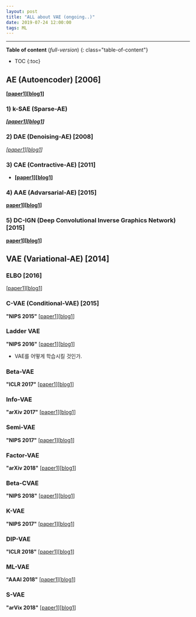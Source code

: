 ```yaml
---
layout: post
title: "ALL about VAE (ongoing..)"
date: 2019-07-24 12:00:00
tags: ML
---
```


<!--more-->

---

**Table of content** (*full-version*)
{: class="table-of-content"}
* TOC
{:toc}

## AE (Autoencoder) [2006]
**[[paper1](https://pdfs.semanticscholar.org/c50d/ca78e97e335d362d6b991ae0e1448914e9a3.pdf)][[blog1]()]**


### 1) k-SAE (Sparse-AE)
***[[paper1](https://arxiv.org/pdf/1312.5663.pdf)][[blog1]()]***


### 2) DAE (Denoising-AE) [2008]
*[[paper1]()][[blog1]()]*


### 3) CAE (Contractive-AE) [2011]
- **[[paper1](http://www.icml-2011.org/papers/455_icmlpaper.pdf)][[blog1]()]**


### 4) AAE (Advarsarial-AE) [2015]
**[paper1]()][[blog1]()]**


### 5) DC-IGN (Deep Convolutional Inverse Graphics Network) [2015]
**[paper1]()][[blog1]()]**


## VAE (Variational-AE) [2014]

### ELBO [2016]
[[paper1]()][[blog1]()]


### C-VAE (Conditional-VAE) [2015]
**"NIPS 2015"** [[paper1]()][[blog1]()]


### Ladder VAE
**"NIPS 2016"** [[paper1](https://arxiv.org/pdf/1602.02282.pdf)][[blog1](https://m.blog.naver.com/PostView.nhn?blogId=hist0134&logNo=221048568154&proxyReferer=https%3A%2F%2Fwww.google.com%2F)]

- VAE를 어떻게 학습시킬 것인가.


### Beta-VAE
**"ICLR 2017"** [[paper1]()][[blog1]()]


### Info-VAE
**"arXiv 2017"** [[paper1]()][[blog1]()]


### Semi-VAE
**"NIPS 2017"** [[paper1]()][[blog1]()]


### Factor-VAE
**"arXiv 2018"** [[paper1]()][[blog1]()]


### Beta-CVAE
**"NIPS 2018"** [[paper1]()][[blog1]()]


### K-VAE
**"NIPS 2017"** [[paper1]()][[blog1]()]


### DIP-VAE
**"ICLR 2018"** [[paper1]()][[blog1]()]


### ML-VAE
**"AAAI 2018"** [[paper1]()][[blog1]()]


### S-VAE
**"arVix 2018"** [[paper1]()][[blog1]()]
